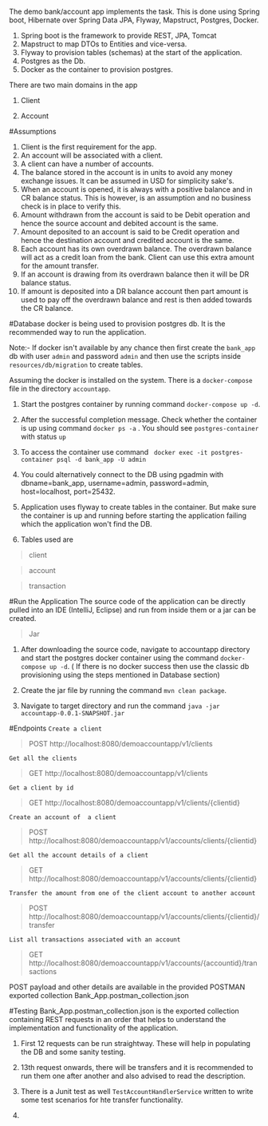The demo bank/account app implements the task. This is done using Spring boot, Hibernate over Spring Data JPA, Flyway, Mapstruct, Postgres, Docker.
1. Spring boot is the framework to provide REST, JPA, Tomcat
2. Mapstruct to map DTOs to Entities and vice-versa.
3. Flyway to provision tables (schemas) at the start of the application.
4. Postgres as the Db.
5. Docker as the container to provision postgres.


There are two main domains in the app
1. Client 

2. Account

#Assumptions

1. Client is the first requirement for the app.
2. An account will be associated with a client.
3. A client can have a number of accounts.
4. The balance stored in the account is in units to avoid any money exchange issues. It can be assumed in USD for simplicity sake's.
5. When an account is opened, it is always with a positive balance and in CR balance status. This is however, is an assumption and no business check is in place to verify this.
6. Amount withdrawn from the account is said to be Debit operation and hence the source account and debited account is the same.
7. Amount deposited to an account is said to be Credit operation and hence the destination account and credited account is the same.
8. Each account has its own overdrawn balance. The overdrawn balance will act as a credit loan from the bank. Client can use this extra amount for the amount transfer.
9. If an account is drawing from its overdrawn balance then it will be DR balance status.
10. If amount is deposited into a DR balance account then part amount is used to pay off the overdrawn balance and rest is then added towards the CR balance.

#Database
docker is being used to provision postgres db. It is the recommended way to run the application. 

Note:- If docker isn't available by any chance
then first create the `bank_app` db with user `admin` and password `admin` and then use the scripts inside `resources/db/migration` to create tables.  
 
 Assuming the docker is installed on the system. There is a `docker-compose` file in the directory `accountapp`.
 
 1. Start the postgres container by running command `docker-compose up -d`.
 
 2. After the successful completion message. Check whether the container is up using command `docker ps -a`
. You should see `postgres-container` with status `up`

3. To access the container use command ` docker exec -it postgres-container psql -d bank_app -U admin`

4. You could alternatively connect to the DB using pgadmin with dbname=bank_app, username=admin, password=admin, host=localhost, port=25432.

5. Application uses flyway to create tables in the container. But make sure the container is up and running before starting the application failing which the application won't find the DB.

6. Tables used are 
> client
 
> account

> transaction

#Run the Application 
The source code of the application can be directly pulled into an IDE (IntelliJ, Eclipse) and run from inside them or a jar can be created.
> Jar 

1. After downloading the source code, navigate to accountapp directory and start the postgres docker container using the command `docker-compose up -d`.
( If there is no docker success then use the classic db provisioning using the steps mentioned in Database section)

2. Create the jar file by running the command `mvn clean package`.

3. Navigate to target directory and run the command `java -jar accountapp-0.0.1-SNAPSHOT.jar`

#Endpoints 
 `Create a client`
 
> POST http://localhost:8080/demoaccountapp/v1/clients

 `Get all the clients`

> GET http://localhost:8080/demoaccountapp/v1/clients
 
 `Get a client by id`

> GET http://localhost:8080/demoaccountapp/v1/clients/{clientid}

`Create an account of  a client`

> POST http://localhost:8080/demoaccountapp/v1/accounts/clients/{clientid}

`Get all the account details of a client`

> GET http://localhost:8080/demoaccountapp/v1/accounts/clients/{clientid}

`Transfer the amount from one of the client account to another account`

> POST http://localhost:8080/demoaccountapp/v1/accounts/clients/{clientid}/transfer

`List all transactions associated with an account`

> GET http://localhost:8080/demoaccountapp/v1/accounts/{accountid}/transactions

POST payload and other details are available in the provided POSTMAN exported collection 
Bank_App.postman_collection.json

#Testing
Bank_App.postman_collection.json is the exported collection containing REST requests in an order that helps to understand the implementation and functionality of the application.

1. First 12 requests can be run straightway. These will help in populating the DB and some sanity testing.
2. 13th request onwards, there will be transfers and it is recommended to run them one after another and also advised to read the description.
3. There is a Junit test as well `TestAccountHandlerService` written to write some test scenarios for hte transfer functionality.

2. 